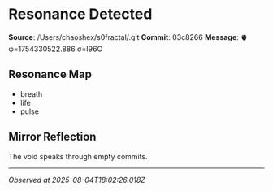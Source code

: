 # Resonance Detected

**Source**: /Users/chaoshex/s0fractal/.git
**Commit**: 03c8266
**Message**: 🫀 φ=1754330522.886 σ=I96O 

## Resonance Map
- breath
- life
- pulse

## Mirror Reflection
The void speaks through empty commits.

---
*Observed at 2025-08-04T18:02:26.018Z*
